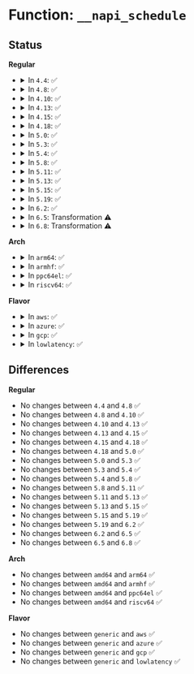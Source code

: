 # Function: <code>__napi_schedule</code>

## Status
<b>Regular</b>
<ul>
<li>
<details>
<summary>In <code>4.4</code>: ✅</summary>

```c
void __napi_schedule(struct napi_struct *n);
```

**Collision:** Unique Global

**Inline:** No

**Transformation:** False

**Instances:**

```
In net/core/dev.c (ffffffff81718e30)
Location: net/core/dev.c:4605
Inline: False
Direct callers:
  - drivers/net/virtio_net.c:skb_recv_done
  - drivers/net/virtio_net.c:virtnet_netpoll
  - drivers/net/virtio_net.c:virtnet_busy_poll
  - drivers/net/xen-netfront.c:xennet_poll
  - drivers/net/xen-netfront.c:rx_refill_timeout
  - drivers/net/xen-netfront.c:xennet_rx_interrupt
  - drivers/net/xen-netfront.c:xennet_open
  - net/core/dev.c:napi_watchdog
```
**Symbols:**

```
ffffffff81718e30-ffffffff81718e83: __napi_schedule (STB_GLOBAL)
```
</details>
</li>
<li>
<details>
<summary>In <code>4.8</code>: ✅</summary>

```c
void __napi_schedule(struct napi_struct *n);
```

**Collision:** Unique Global

**Inline:** No

**Transformation:** False

**Instances:**

```
In net/core/dev.c (ffffffff81781550)
Location: net/core/dev.c:4886
Inline: False
Direct callers:
  - drivers/net/virtio_net.c:virtnet_netpoll
  - drivers/net/virtio_net.c:virtnet_busy_poll
  - drivers/net/virtio_net.c:skb_recv_done
  - drivers/net/xen-netfront.c:xennet_rx_interrupt
  - drivers/net/xen-netfront.c:xennet_poll
  - drivers/net/xen-netfront.c:xennet_open
  - drivers/net/xen-netfront.c:rx_refill_timeout
  - net/core/dev.c:napi_watchdog
  - net/core/dev.c:sk_busy_loop
```
**Symbols:**

```
ffffffff81781550-ffffffff817815a3: __napi_schedule (STB_GLOBAL)
```
</details>
</li>
<li>
<details>
<summary>In <code>4.10</code>: ✅</summary>

```c
void __napi_schedule(struct napi_struct *n);
```

**Collision:** Unique Global

**Inline:** No

**Transformation:** False

**Instances:**

```
In net/core/dev.c (ffffffff817aeb40)
Location: net/core/dev.c:4905
Inline: False
Direct callers:
  - drivers/net/xen-netfront.c:xennet_rx_interrupt
  - drivers/net/xen-netfront.c:xennet_poll
  - drivers/net/xen-netfront.c:xennet_open
  - drivers/net/xen-netfront.c:rx_refill_timeout
  - net/core/dev.c:busy_poll_stop
  - net/core/dev.c:napi_complete_done
```
**Symbols:**

```
ffffffff817aeb40-ffffffff817aeb93: __napi_schedule (STB_GLOBAL)
```
</details>
</li>
<li>
<details>
<summary>In <code>4.13</code>: ✅</summary>

```c
void __napi_schedule(struct napi_struct *n);
```

**Collision:** Unique Global

**Inline:** No

**Transformation:** False

**Instances:**

```
In net/core/dev.c (ffffffff817cd4b0)
Location: net/core/dev.c:5141
Inline: False
Direct callers:
  - drivers/net/xen-netfront.c:xennet_rx_interrupt
  - drivers/net/xen-netfront.c:xennet_poll
  - drivers/net/xen-netfront.c:xennet_open
  - drivers/net/xen-netfront.c:rx_refill_timeout
  - net/core/dev.c:busy_poll_stop
  - net/core/dev.c:napi_complete_done
  - net/core/gro_cells.c:gro_cells_receive
```
**Symbols:**

```
ffffffff817cd4b0-ffffffff817cd503: __napi_schedule (STB_GLOBAL)
```
</details>
</li>
<li>
<details>
<summary>In <code>4.15</code>: ✅</summary>

```c
void __napi_schedule(struct napi_struct *n);
```

**Collision:** Unique Global

**Inline:** No

**Transformation:** False

**Instances:**

```
In net/core/dev.c (ffffffff81846be0)
Location: net/core/dev.c:5282
Inline: False
Direct callers:
  - drivers/net/tun.c:tun_get_user
  - drivers/net/xen-netfront.c:xennet_rx_interrupt
  - drivers/net/xen-netfront.c:xennet_poll
  - drivers/net/xen-netfront.c:xennet_open
  - drivers/net/xen-netfront.c:rx_refill_timeout
  - net/core/dev.c:busy_poll_stop
  - net/core/dev.c:napi_complete_done
  - net/core/gro_cells.c:gro_cells_receive
```
**Symbols:**

```
ffffffff81846be0-ffffffff81846c33: __napi_schedule (STB_GLOBAL)
```
</details>
</li>
<li>
<details>
<summary>In <code>4.18</code>: ✅</summary>

```c
void __napi_schedule(struct napi_struct *n);
```

**Collision:** Unique Global

**Inline:** No

**Transformation:** False

**Instances:**

```
In net/core/dev.c (ffffffff81890250)
Location: net/core/dev.c:5412
Inline: False
Direct callers:
  - drivers/net/tun.c:tun_get_user
  - drivers/net/xen-netfront.c:xennet_rx_interrupt
  - drivers/net/xen-netfront.c:xennet_poll
  - drivers/net/xen-netfront.c:rx_refill_timeout
  - net/core/dev.c:busy_poll_stop
  - net/core/dev.c:napi_complete_done
  - net/core/gro_cells.c:gro_cells_receive
```
**Symbols:**

```
ffffffff81890250-ffffffff818902a3: __napi_schedule (STB_GLOBAL)
```
</details>
</li>
<li>
<details>
<summary>In <code>5.0</code>: ✅</summary>

```c
void __napi_schedule(struct napi_struct *n);
```

**Collision:** Unique Global

**Inline:** No

**Transformation:** False

**Instances:**

```
In net/core/dev.c (ffffffff818b0b00)
Location: net/core/dev.c:5962
Inline: False
Direct callers:
  - drivers/net/tun.c:tun_get_user
  - drivers/net/xen-netfront.c:xennet_rx_interrupt
  - drivers/net/xen-netfront.c:xennet_poll
  - drivers/net/xen-netfront.c:rx_refill_timeout
  - net/core/dev.c:busy_poll_stop
  - net/core/dev.c:napi_complete_done
  - net/core/gro_cells.c:gro_cells_receive
```
**Symbols:**

```
ffffffff818b0b00-ffffffff818b0b53: __napi_schedule (STB_GLOBAL)
```
</details>
</li>
<li>
<details>
<summary>In <code>5.3</code>: ✅</summary>

```c
void __napi_schedule(struct napi_struct *n);
```

**Collision:** Unique Global

**Inline:** No

**Transformation:** False

**Instances:**

```
In net/core/dev.c (ffffffff818fd8a0)
Location: net/core/dev.c:5972
Inline: False
Direct callers:
  - drivers/net/tun.c:tun_get_user
  - drivers/net/xen-netfront.c:xennet_rx_interrupt
  - drivers/net/xen-netfront.c:xennet_poll
  - drivers/net/xen-netfront.c:rx_refill_timeout
  - net/core/dev.c:busy_poll_stop
  - net/core/dev.c:napi_complete_done
  - net/core/gro_cells.c:gro_cells_receive
```
**Symbols:**

```
ffffffff818fd8a0-ffffffff818fd8f3: __napi_schedule (STB_GLOBAL)
```
</details>
</li>
<li>
<details>
<summary>In <code>5.4</code>: ✅</summary>

```c
void __napi_schedule(struct napi_struct *n);
```

**Collision:** Unique Global

**Inline:** No

**Transformation:** False

**Instances:**

```
In net/core/dev.c (ffffffff8192fef0)
Location: net/core/dev.c:5895
Inline: False
Direct callers:
  - drivers/net/tun.c:tun_get_user
  - drivers/net/xen-netfront.c:xennet_rx_interrupt
  - drivers/net/xen-netfront.c:xennet_poll
  - drivers/net/xen-netfront.c:rx_refill_timeout
  - net/core/dev.c:busy_poll_stop
  - net/core/dev.c:busy_poll_stop
  - net/core/dev.c:napi_complete_done
  - net/core/gro_cells.c:gro_cells_receive
```
**Symbols:**

```
ffffffff8192fef0-ffffffff8192ff43: __napi_schedule (STB_GLOBAL)
```
</details>
</li>
<li>
<details>
<summary>In <code>5.8</code>: ✅</summary>

```c
void __napi_schedule(struct napi_struct *n);
```

**Collision:** Unique Global

**Inline:** No

**Transformation:** False

**Instances:**

```
In net/core/dev.c (ffffffff81a03fd0)
Location: net/core/dev.c:6278
Inline: False
Direct callers:
  - drivers/net/tun.c:tun_get_user
  - drivers/net/xen-netfront.c:xennet_rx_interrupt
  - drivers/net/xen-netfront.c:xennet_poll
  - drivers/net/xen-netfront.c:xennet_open
  - drivers/net/xen-netfront.c:rx_refill_timeout
  - net/core/dev.c:busy_poll_stop
  - net/core/dev.c:busy_poll_stop
  - net/core/dev.c:napi_complete_done
  - net/core/gro_cells.c:gro_cells_receive
```
**Symbols:**

```
ffffffff81a03fd0-ffffffff81a04026: __napi_schedule (STB_GLOBAL)
```
</details>
</li>
<li>
<details>
<summary>In <code>5.11</code>: ✅</summary>

```c
void __napi_schedule(struct napi_struct *n);
```

**Collision:** Unique Global

**Inline:** No

**Transformation:** False

**Instances:**

```
In net/core/dev.c (ffffffff81a04d30)
Location: net/core/dev.c:6379
Inline: False
Direct callers:
  - drivers/net/tun.c:tun_get_user
  - drivers/net/xen-netfront.c:xennet_rx_interrupt
  - drivers/net/xen-netfront.c:xennet_poll
  - drivers/net/xen-netfront.c:xennet_open
  - drivers/net/xen-netfront.c:rx_refill_timeout
  - net/core/dev.c:napi_poll
  - net/core/dev.c:busy_poll_stop
  - net/core/dev.c:napi_complete_done
  - net/core/gro_cells.c:gro_cells_receive
```
**Symbols:**

```
ffffffff81a04d30-ffffffff81a04d86: __napi_schedule (STB_GLOBAL)
```
</details>
</li>
<li>
<details>
<summary>In <code>5.13</code>: ✅</summary>

```c
void __napi_schedule(struct napi_struct *n);
```

**Collision:** Unique Global

**Inline:** No

**Transformation:** False

**Instances:**

```
In net/core/dev.c (ffffffff819eddd0)
Location: net/core/dev.c:6492
Inline: False
Direct callers:
  - drivers/net/tun.c:tun_get_user
  - drivers/net/xen-netfront.c:xennet_rx_interrupt
  - drivers/net/xen-netfront.c:xennet_poll
  - drivers/net/xen-netfront.c:xennet_open
  - drivers/net/xen-netfront.c:rx_refill_timeout
  - net/core/dev.c:__napi_poll
  - net/core/dev.c:busy_poll_stop
  - net/core/dev.c:napi_complete_done
  - net/core/gro_cells.c:gro_cells_receive
  - net/mptcp/protocol.c:__mptcp_check_push
  - net/mptcp/protocol.c:__mptcp_subflow_push_pending
```
**Symbols:**

```
ffffffff819eddd0-ffffffff819ede69: __napi_schedule (STB_GLOBAL)
```
</details>
</li>
<li>
<details>
<summary>In <code>5.15</code>: ✅</summary>

```c
void __napi_schedule(struct napi_struct *n);
```

**Collision:** Unique Global

**Inline:** No

**Transformation:** False

**Instances:**

```
In net/core/dev.c (ffffffff81a9f070)
Location: net/core/dev.c:6478
Inline: False
Direct callers:
  - drivers/net/tun.c:tun_get_user
  - drivers/net/xen-netfront.c:xennet_handle_rx
  - drivers/net/xen-netfront.c:xennet_poll
  - drivers/net/xen-netfront.c:xennet_open
  - drivers/net/xen-netfront.c:rx_refill_timeout
  - net/core/dev.c:__napi_poll
  - net/core/dev.c:busy_poll_stop
  - net/core/dev.c:napi_complete_done
  - net/core/gro_cells.c:gro_cells_receive
  - net/mptcp/protocol.c:__mptcp_check_push
  - net/mptcp/protocol.c:__mptcp_subflow_push_pending
```
**Symbols:**

```
ffffffff81a9f070-ffffffff81a9f108: __napi_schedule (STB_GLOBAL)
```
</details>
</li>
<li>
<details>
<summary>In <code>5.19</code>: ✅</summary>

```c
void __napi_schedule(struct napi_struct *n);
```

**Collision:** Unique Global

**Inline:** No

**Transformation:** False

**Instances:**

```
In net/core/dev.c (ffffffff81c15c30)
Location: net/core/dev.c:5964
Inline: False
Direct callers:
  - drivers/net/tun.c:tun_sendmsg
  - drivers/net/tun.c:tun_get_user
  - drivers/net/xen-netfront.c:xennet_handle_rx
  - drivers/net/xen-netfront.c:xennet_poll
  - drivers/net/xen-netfront.c:xennet_open
  - drivers/net/xen-netfront.c:rx_refill_timeout
  - net/core/dev.c:__napi_poll
  - net/core/dev.c:busy_poll_stop
  - net/core/dev.c:napi_complete_done
  - net/core/gro_cells.c:gro_cells_receive
  - net/mptcp/protocol.c:__mptcp_check_push
  - net/mptcp/protocol.c:__mptcp_subflow_push_pending
```
**Symbols:**

```
ffffffff81c15c30-ffffffff81c15cbb: __napi_schedule (STB_GLOBAL)
```
</details>
</li>
<li>
<details>
<summary>In <code>6.2</code>: ✅</summary>

```c
void __napi_schedule(struct napi_struct *n);
```

**Collision:** Unique Global

**Inline:** No

**Transformation:** False

**Instances:**

```
In net/core/dev.c (ffffffff81dc7b00)
Location: net/core/dev.c:5955
Inline: False
Direct callers:
  - drivers/net/tun.c:tun_sendmsg
  - drivers/net/tun.c:tun_get_user
  - drivers/net/xen-netfront.c:xennet_handle_rx
  - drivers/net/xen-netfront.c:xennet_poll
  - drivers/net/xen-netfront.c:xennet_open
  - drivers/net/xen-netfront.c:rx_refill_timeout
  - net/core/dev.c:__napi_poll
  - net/core/dev.c:busy_poll_stop
  - net/core/dev.c:napi_complete_done
  - net/core/gro_cells.c:gro_cells_receive
  - net/mptcp/protocol.c:__mptcp_subflow_push_pending
```
**Symbols:**

```
ffffffff81dc7b00-ffffffff81dc7b93: __napi_schedule (STB_GLOBAL)
```
</details>
</li>
<li>
<details>
<summary>In <code>6.5</code>: Transformation ⚠️</summary>

```c
void __napi_schedule(struct napi_struct *n);
```

**Collision:** Unique Global

**Inline:** No

**Transformation:** True

**Instances:**

```
In net/core/dev.c (0)
Location: net/core/dev.c:5931
Inline: False
Direct callers:
  - drivers/net/tun.c:tun_sendmsg
  - drivers/net/tun.c:tun_get_user
  - drivers/net/virtio_net.c:virtnet_xdp_set
  - drivers/net/virtio_net.c:virtnet_xdp_set
  - drivers/net/virtio_net.c:virtnet_xdp_set
  - drivers/net/virtio_net.c:virtnet_xdp_set
  - drivers/net/virtio_net.c:virtnet_set_ringparam
  - drivers/net/virtio_net.c:virtnet_set_ringparam
  - drivers/net/virtio_net.c:virtnet_poll_tx
  - drivers/net/virtio_net.c:virtnet_open
  - drivers/net/virtio_net.c:virtnet_open
  - drivers/net/virtio_net.c:virtnet_poll
  - drivers/net/virtio_net.c:refill_work
  - drivers/net/virtio_net.c:skb_recv_done
  - drivers/net/virtio_net.c:skb_xmit_done
  - drivers/net/xen-netfront.c:xennet_handle_rx
  - drivers/net/xen-netfront.c:xennet_poll
  - drivers/net/xen-netfront.c:xennet_open
  - drivers/net/xen-netfront.c:rx_refill_timeout
  - net/core/dev.c:__napi_poll
  - net/core/dev.c:busy_poll_stop
  - net/core/dev.c:napi_complete_done
  - net/core/gro_cells.c:gro_cells_receive
  - net/mptcp/protocol.c:__mptcp_subflow_push_pending
```
**Symbols:**

```
ffffffff8212cbbe-ffffffff8212cbd2: __napi_schedule.cold (STB_LOCAL)
ffffffff81e36c50-ffffffff81e36d05: __napi_schedule (STB_GLOBAL)
```
</details>
</li>
<li>
<details>
<summary>In <code>6.8</code>: Transformation ⚠️</summary>

```c
void __napi_schedule(struct napi_struct *n);
```

**Collision:** Unique Global

**Inline:** No

**Transformation:** True

**Instances:**

```
In net/core/dev.c (0)
Location: net/core/dev.c:6013
Inline: False
Direct callers:
  - drivers/net/tun.c:tun_sendmsg
  - drivers/net/tun.c:tun_get_user
  - drivers/net/virtio_net.c:virtnet_xdp_set
  - drivers/net/virtio_net.c:virtnet_xdp_set
  - drivers/net/virtio_net.c:virtnet_xdp_set
  - drivers/net/virtio_net.c:virtnet_xdp_set
  - drivers/net/virtio_net.c:virtnet_set_ringparam
  - drivers/net/virtio_net.c:virtnet_set_ringparam
  - drivers/net/virtio_net.c:virtnet_poll_tx
  - drivers/net/virtio_net.c:virtnet_open
  - drivers/net/virtio_net.c:virtnet_open
  - drivers/net/virtio_net.c:virtnet_poll
  - drivers/net/virtio_net.c:refill_work
  - drivers/net/virtio_net.c:skb_recv_done
  - drivers/net/virtio_net.c:skb_xmit_done
  - drivers/net/xen-netfront.c:xennet_handle_rx
  - drivers/net/xen-netfront.c:xennet_poll
  - drivers/net/xen-netfront.c:xennet_open
  - drivers/net/xen-netfront.c:rx_refill_timeout
  - net/core/dev.c:__napi_poll
  - net/core/dev.c:busy_poll_stop
  - net/core/dev.c:napi_complete_done
  - net/core/gro_cells.c:gro_cells_receive
  - net/mptcp/protocol.c:mptcp_finish_join
  - net/mptcp/protocol.c:__mptcp_subflow_push_pending
  - net/mptcp/subflow.c:subflow_write_space
```
**Symbols:**

```
ffffffff8220e8fc-ffffffff8220e910: __napi_schedule.cold (STB_LOCAL)
ffffffff81ef4ca0-ffffffff81ef4d55: __napi_schedule (STB_GLOBAL)
```
</details>
</li>
</ul>
<b>Arch</b>
<ul>
<li>
<details>
<summary>In <code>arm64</code>: ✅</summary>

```c
void __napi_schedule(struct napi_struct *n);
```

**Collision:** Unique Global

**Inline:** No

**Transformation:** False

**Instances:**

```
In net/core/dev.c (ffff800010bcd8f0)
Location: net/core/dev.c:5895
Inline: False
Direct callers:
  - drivers/net/tun.c:tun_get_user
  - drivers/net/ethernet/broadcom/bgmac.c:bgmac_interrupt
  - drivers/net/ethernet/freescale/fec_main.c:fec_enet_interrupt
  - drivers/net/xen-netfront.c:xennet_rx_interrupt
  - drivers/net/xen-netfront.c:xennet_poll
  - drivers/net/xen-netfront.c:xennet_open
  - drivers/net/xen-netfront.c:rx_refill_timeout
  - net/core/dev.c:busy_poll_stop
  - net/core/dev.c:busy_poll_stop
  - net/core/dev.c:napi_complete_done
  - net/core/gro_cells.c:gro_cells_receive
```
**Symbols:**

```
ffff800010bcd8f0-ffff800010bcd95c: __napi_schedule (STB_GLOBAL)
```
</details>
</li>
<li>
<details>
<summary>In <code>armhf</code>: ✅</summary>

```c
void __napi_schedule(struct napi_struct *n);
```

**Collision:** Unique Global

**Inline:** No

**Transformation:** False

**Instances:**

```
In net/core/dev.c (c0ce430c)
Location: net/core/dev.c:5895
Inline: False
Direct callers:
  - drivers/net/tun.c:tun_get_user
  - drivers/net/ethernet/freescale/fec_main.c:fec_enet_interrupt
  - drivers/net/ethernet/ti/cpsw.c:cpsw_rx_interrupt
  - drivers/net/ethernet/ti/cpsw.c:cpsw_tx_interrupt
  - net/core/dev.c:busy_poll_stop
  - net/core/dev.c:busy_poll_stop
  - net/core/dev.c:napi_complete_done
  - net/core/gro_cells.c:gro_cells_receive
```
**Symbols:**

```
c0ce430c-c0ce4360: __napi_schedule (STB_GLOBAL)
```
</details>
</li>
<li>
<details>
<summary>In <code>ppc64el</code>: ✅</summary>

```c
void __napi_schedule(struct napi_struct *n);
```

**Collision:** Unique Global

**Inline:** No

**Transformation:** False

**Instances:**

```
In net/core/dev.c (c000000000ca4960)
Location: net/core/dev.c:5895
Inline: False
Direct callers:
  - drivers/net/tun.c:tun_get_user
  - net/core/dev.c:busy_poll_stop
  - net/core/dev.c:busy_poll_stop
  - net/core/dev.c:napi_complete_done
  - net/core/gro_cells.c:gro_cells_receive
```
**Symbols:**

```
c000000000ca4960-c000000000ca49e0: __napi_schedule (STB_GLOBAL)
```
</details>
</li>
<li>
<details>
<summary>In <code>riscv64</code>: ✅</summary>

```c
void __napi_schedule(struct napi_struct *n);
```

**Collision:** Unique Global

**Inline:** No

**Transformation:** False

**Instances:**

```
In net/core/dev.c (ffffffe000754c76)
Location: net/core/dev.c:5895
Inline: False
Direct callers:
  - drivers/net/tun.c:tun_get_user
  - net/core/dev.c:busy_poll_stop
  - net/core/dev.c:busy_poll_stop
  - net/core/dev.c:napi_complete_done
  - net/core/gro_cells.c:gro_cells_receive
```
**Symbols:**

```
ffffffe000754c76-ffffffe000754cd8: __napi_schedule (STB_GLOBAL)
```
</details>
</li>
</ul>
<b>Flavor</b>
<ul>
<li>
<details>
<summary>In <code>aws</code>: ✅</summary>

```c
void __napi_schedule(struct napi_struct *n);
```

**Collision:** Unique Global

**Inline:** No

**Transformation:** False

**Instances:**

```
In net/core/dev.c (ffffffff818cfef0)
Location: net/core/dev.c:5895
Inline: False
Direct callers:
  - drivers/net/tun.c:tun_get_user
  - drivers/net/xen-netfront.c:xennet_rx_interrupt
  - drivers/net/xen-netfront.c:xennet_poll
  - drivers/net/xen-netfront.c:rx_refill_timeout
  - net/core/dev.c:busy_poll_stop
  - net/core/dev.c:busy_poll_stop
  - net/core/dev.c:napi_complete_done
  - net/core/gro_cells.c:gro_cells_receive
```
**Symbols:**

```
ffffffff818cfef0-ffffffff818cff43: __napi_schedule (STB_GLOBAL)
```
</details>
</li>
<li>
<details>
<summary>In <code>azure</code>: ✅</summary>

```c
void __napi_schedule(struct napi_struct *n);
```

**Collision:** Unique Global

**Inline:** No

**Transformation:** False

**Instances:**

```
In net/core/dev.c (ffffffff81886050)
Location: net/core/dev.c:5895
Inline: False
Direct callers:
  - drivers/net/tun.c:tun_get_user
  - net/core/dev.c:busy_poll_stop
  - net/core/dev.c:busy_poll_stop
  - net/core/dev.c:napi_complete_done
  - net/core/gro_cells.c:gro_cells_receive
```
**Symbols:**

```
ffffffff81886050-ffffffff8188608d: __napi_schedule (STB_GLOBAL)
```
</details>
</li>
<li>
<details>
<summary>In <code>gcp</code>: ✅</summary>

```c
void __napi_schedule(struct napi_struct *n);
```

**Collision:** Unique Global

**Inline:** No

**Transformation:** False

**Instances:**

```
In net/core/dev.c (ffffffff81920ef0)
Location: net/core/dev.c:5895
Inline: False
Direct callers:
  - drivers/net/tun.c:tun_get_user
  - drivers/net/xen-netfront.c:xennet_rx_interrupt
  - drivers/net/xen-netfront.c:xennet_poll
  - drivers/net/xen-netfront.c:rx_refill_timeout
  - net/core/dev.c:busy_poll_stop
  - net/core/dev.c:busy_poll_stop
  - net/core/dev.c:napi_complete_done
  - net/core/gro_cells.c:gro_cells_receive
```
**Symbols:**

```
ffffffff81920ef0-ffffffff81920f43: __napi_schedule (STB_GLOBAL)
```
</details>
</li>
<li>
<details>
<summary>In <code>lowlatency</code>: ✅</summary>

```c
void __napi_schedule(struct napi_struct *n);
```

**Collision:** Unique Global

**Inline:** No

**Transformation:** False

**Instances:**

```
In net/core/dev.c (ffffffff81942c80)
Location: net/core/dev.c:5895
Inline: False
Direct callers:
  - drivers/net/tun.c:tun_get_user
  - drivers/net/xen-netfront.c:xennet_rx_interrupt
  - drivers/net/xen-netfront.c:xennet_poll
  - drivers/net/xen-netfront.c:rx_refill_timeout
  - net/core/dev.c:busy_poll_stop
  - net/core/dev.c:busy_poll_stop
  - net/core/dev.c:napi_complete_done
  - net/core/gro_cells.c:gro_cells_receive
```
**Symbols:**

```
ffffffff81942c80-ffffffff81942cd3: __napi_schedule (STB_GLOBAL)
```
</details>
</li>
</ul>

## Differences
<b>Regular</b>
<ul>
<li>
No changes between <code>4.4</code> and <code>4.8</code> ✅
</li>
<li>
No changes between <code>4.8</code> and <code>4.10</code> ✅
</li>
<li>
No changes between <code>4.10</code> and <code>4.13</code> ✅
</li>
<li>
No changes between <code>4.13</code> and <code>4.15</code> ✅
</li>
<li>
No changes between <code>4.15</code> and <code>4.18</code> ✅
</li>
<li>
No changes between <code>4.18</code> and <code>5.0</code> ✅
</li>
<li>
No changes between <code>5.0</code> and <code>5.3</code> ✅
</li>
<li>
No changes between <code>5.3</code> and <code>5.4</code> ✅
</li>
<li>
No changes between <code>5.4</code> and <code>5.8</code> ✅
</li>
<li>
No changes between <code>5.8</code> and <code>5.11</code> ✅
</li>
<li>
No changes between <code>5.11</code> and <code>5.13</code> ✅
</li>
<li>
No changes between <code>5.13</code> and <code>5.15</code> ✅
</li>
<li>
No changes between <code>5.15</code> and <code>5.19</code> ✅
</li>
<li>
No changes between <code>5.19</code> and <code>6.2</code> ✅
</li>
<li>
No changes between <code>6.2</code> and <code>6.5</code> ✅
</li>
<li>
No changes between <code>6.5</code> and <code>6.8</code> ✅
</li>
</ul>
<b>Arch</b>
<ul>
<li>
No changes between <code>amd64</code> and <code>arm64</code> ✅
</li>
<li>
No changes between <code>amd64</code> and <code>armhf</code> ✅
</li>
<li>
No changes between <code>amd64</code> and <code>ppc64el</code> ✅
</li>
<li>
No changes between <code>amd64</code> and <code>riscv64</code> ✅
</li>
</ul>
<b>Flavor</b>
<ul>
<li>
No changes between <code>generic</code> and <code>aws</code> ✅
</li>
<li>
No changes between <code>generic</code> and <code>azure</code> ✅
</li>
<li>
No changes between <code>generic</code> and <code>gcp</code> ✅
</li>
<li>
No changes between <code>generic</code> and <code>lowlatency</code> ✅
</li>
</ul>
